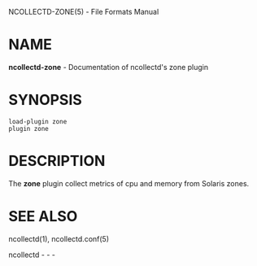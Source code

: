 NCOLLECTD-ZONE(5) - File Formats Manual

# NAME

**ncollectd-zone** - Documentation of ncollectd's zone plugin

# SYNOPSIS

	load-plugin zone
	plugin zone

# DESCRIPTION

The **zone** plugin collect metrics of cpu and memory from Solaris zones.

# SEE ALSO

ncollectd(1),
ncollectd.conf(5)

ncollectd - - -
